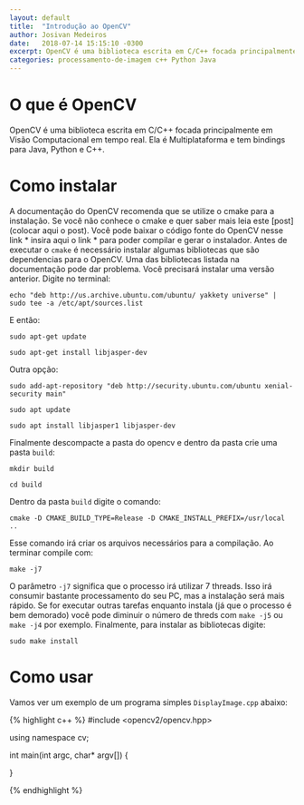 ```yaml
---
layout: default
title:  "Introdução ao OpenCV"
author: Josivan Medeiros
date:   2018-07-14 15:15:10 -0300
excerpt: OpenCV é uma biblioteca escrita em C/C++ focada principalmente em Visão Computacional em tempo real. Ela é Multiplataforma e tem bindings para Java, Python e C++.
categories: processamento-de-imagem c++ Python Java
---
```


# O que é OpenCV

OpenCV é uma biblioteca escrita em C/C++ focada principalmente em Visão Computacional em tempo real. Ela é Multiplataforma e tem bindings para Java, Python e C++.

# Como instalar

A documentação do OpenCV recomenda que se utilize o cmake para a instalação. Se você não conhece o cmake e quer saber mais leia este [post](colocar aqui o post).
Você pode baixar o código fonte do OpenCV nesse link * insira aqui o link * para poder compilar e gerar o instalador.
Antes de executar o `cmake` é necessário instalar algumas bibliotecas que são dependencias para o OpenCV.
Uma das bibliotecas listada na documentação pode dar problema. Você precisará instalar uma versão anterior. Digite no terminal:

`echo "deb http://us.archive.ubuntu.com/ubuntu/ yakkety universe" | sudo tee -a /etc/apt/sources.list`

E então:

`sudo apt-get update`

`sudo apt-get install libjasper-dev`

Outra opção:

`sudo add-apt-repository "deb http://security.ubuntu.com/ubuntu xenial-security main"`

`sudo apt update`

`sudo apt install libjasper1 libjasper-dev`

Finalmente descompacte a pasta do opencv e dentro da pasta crie uma pasta `build`:

`mkdir build`

`cd build`

Dentro da pasta `build` digite o comando:

`cmake -D CMAKE_BUILD_TYPE=Release -D CMAKE_INSTALL_PREFIX=/usr/local ..`

Esse comando irá criar os arquivos necessários para a compilação. Ao terminar compile com:

`make -j7`

O parâmetro `-j7` significa que o processo irá utilizar 7 threads. Isso irá consumir bastante processamento do seu PC, mas a instalação será mais rápido. Se for executar outras tarefas enquanto instala (já que o processo é bem demorado) você pode diminuir o número de threds com `make -j5` ou `make -j4` por exemplo.
Finalmente, para instalar as bibliotecas digite:

`sudo make install`

# Como usar

Vamos ver um exemplo de um programa simples `DisplayImage.cpp` abaixo:

{% highlight c++ %}
#include <opencv2/opencv.hpp>

using namespace cv;

int main(int argc, char* argv[])
{

}

{% endhighlight %}

